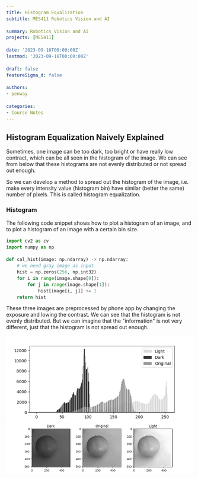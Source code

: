 ```yaml
---
title: Histogram Equalization
subtitle: ME5411 Robotics Vision and AI

summary: Robotics Vision and AI
projects: [ME5411]

date: '2023-09-16T00:00:00Z'
lastmod: '2023-09-16T00:00:00Z'

draft: false
featureSigma_d: false

authors:
- penway

categories:
- Course Notes
---
```


## Histogram Equalization Naively Explained

Sometimes, one image can be too dark, too bright or have really low contract, which can be all seen in the histogram of the image. We can see from below that these histograms are not evenly distributed or not spread out enough.

So we can develop a method to spread out the histogram of the image, i.e. make every intensity value (histogram bin) have similar (better the same) number of pixels. This is called histogram equalization.

### Histogram

The following code snippet shows how to plot a histogram of an image, and to plot a histogram of an image with a certain bin size.

```python
import cv2 as cv
import numpy as np

def cal_hist(image: np.ndarray) -> np.ndarray:
    # we need gray image as input
    hist = np.zeros(256, np.int32)
    for i in range(image.shape[0]):
        for j in range(image.shape[1]):
            hist[image[i, j]] += 1
    return hist
```

These three images are preprocessed by phone app by changing the exposure and lowing the contrast. We can see that the histogram is not evenly distributed. But we can imagine that the "information" is not very different, just that the histogram is not spread out enough.

![Histogram of the three images](./Figure_1_hist.png)
![image](./Figure_2_three_oranges.png)